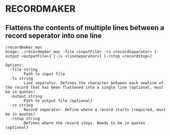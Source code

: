 # RECORDMAKER

## Flattens the contents of multiple lines between a record seperator  into one line

```
/recordmaker_mac
Usage: ./recordmaker_mac -file <inputFile> -rs <recordSeparator> [-output <outputFile>] [-ls <lineSeparator>] [-rstop <recordStop>]

Options:
  -file string
    	Path to input file
  -ls string
    	Line separator. Defines the character between each newline of the record that has been flattened into a single line (optional, must be in quotes)
  -output string
    	Path to output file (optional)
  -rs string
    	Record separator. Define where a record starts (required, must be in quotes)
  -rstop string
    	Defines where the record stops. Needs to be in quotes (optional)
```
